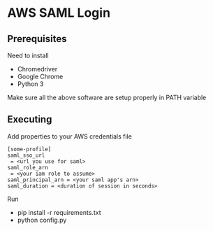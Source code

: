 # AWS SAML Login

## Prerequisites

Need to install
* Chromedriver
* Google Chrome
* Python 3

Make sure all the above software are setup properly in PATH variable

## Executing

Add properties to your AWS credentials file

```
[some-profile]
saml_sso_url
 = <url you use for saml>
saml_role_arn
 = <your iam role to assume>
saml_principal_arn = <your saml app's arn>
saml_duration = <duration of session in seconds>
```

Run
* pip install -r requirements.txt
* python config.py